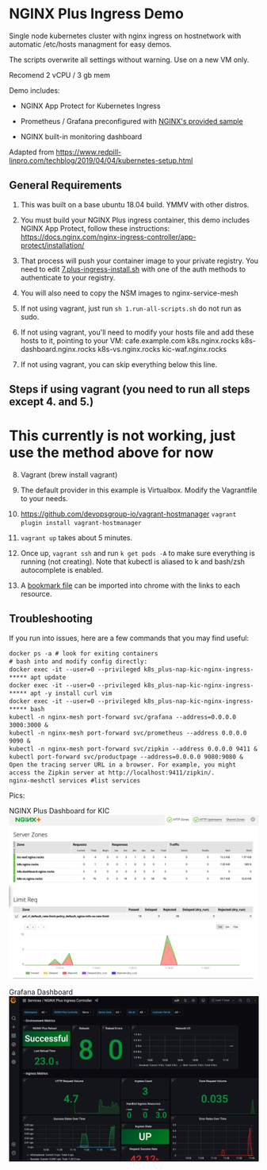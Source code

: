 # NGINX Plus Ingress Demo

Single node kubernetes cluster with nginx ingress on hostnetwork with automatic /etc/hosts managment for easy demos.

The scripts overwrite all settings without warning. Use on a new VM only.

Recomend 2 vCPU / 3 gb mem

Demo includes:

* NGINX App Protect for Kubernetes Ingress

* Prometheus / Grafana preconfigured with [NGINX's provided sample](https://github.com/nginxinc/kubernetes-ingress/tree/master/grafana)

* NGINX built-in monitoring dashboard

Adapted from <https://www.redpill-linpro.com/techblog/2019/04/04/kubernetes-setup.html>

## General Requirements

1. This was built on a base ubuntu 18.04 build. YMMV with other distros.

1. You must build your NGINX Plus ingress container, this demo includes NGINX App Protect, follow these instructions: <https://docs.nginx.com/nginx-ingress-controller/app-protect/installation/>

1. That process will push your container image to your private registry. You need to edit [7.plus-ingress-install.sh](7.plus-ingress-install.sh) with one of the auth methods to authenticate to your registry.

1. You will also need to copy the NSM images to nginx-service-mesh

1. If not using vagrant, just run `sh 1.run-all-scripts.sh` do not run as sudo.

1. If not using vagrant, you'll need to modify your hosts file and add these hosts to it, pointing to your VM: cafe.example.com k8s.nginx.rocks k8s-dashboard.nginx.rocks k8s-vs.nginx.rocks kic-waf.nginx.rocks

1. If not using vagrant, you can skip everything below this line.

## Steps if using vagrant (you need to run all steps except 4. and 5.)

# This currently is not working, just use the method above for now

8. Vagrant (brew install vagrant)

1. The default provider in this example is Virtualbox. Modify the Vagrantfile to your needs.

1. <https://github.com/devopsgroup-io/vagrant-hostmanager> ```vagrant plugin install vagrant-hostmanager```

1. `vagrant up` takes about 5 minutes.

1. Once up, `vagrant ssh` and run `k get pods -A` to make sure everything is running (not creating). Note that kubectl is aliased to k and bash/zsh autocomplete is enabled.

1. A [bookmark file](bookmarks.html) can be imported into chrome with the links to each resource.

## Troubleshooting

If you run into issues, here are a few commands that you may find useful:

```
docker ps -a # look for exiting containers
# bash into and modify config directly:
docker exec -it --user=0 --privileged k8s_plus-nap-kic-nginx-ingress-***** apt update
docker exec -it --user=0 --privileged k8s_plus-nap-kic-nginx-ingress-***** apt -y install curl vim
docker exec -it --user=0 --privileged k8s_plus-nap-kic-nginx-ingress-***** bash
kubectl -n nginx-mesh port-forward svc/grafana --address=0.0.0.0 3000:3000 &
kubectl -n nginx-mesh port-forward svc/prometheus --address 0.0.0.0 9090 &
kubectl -n nginx-mesh port-forward svc/zipkin --address 0.0.0.0 9411 &
kubectl port-forward svc/productpage --address=0.0.0.0 9080:9080 &
Open the tracing server URL in a browser. For example, you might access the Zipkin server at http://localhost:9411/zipkin/.
nginx-meshctl services #list services

```

Pics:

NGINX Plus Dashboard for KIC
![NGINX-Dashboard](NGINX-Plus-KIC-Dashboard.png)

Grafana Dashboard
![Grafana Dashboard](grafana-dashboard.png)
